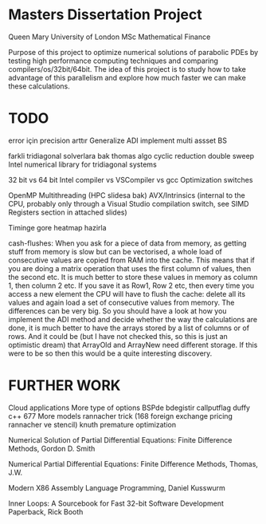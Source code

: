 # Masters Dissertation Project #
Queen Mary University of London
MSc Mathematical Finance

Purpose of this project to optimize numerical solutions of parabolic PDEs by testing high performance computing techniques and comparing compilers/os/32bit/64bit.
The idea of this project is to study how to take advantage of this parallelism and explore how much faster we can make these calculations.

# TODO #
error için precision arttır
Generalize ADI implement multi assset BS

farkli tridiagonal solverlara bak thomas algo cyclic reduction double sweep
Intel numerical library for tridiagonal systems

32 bit vs 64  bit
Intel compiler vs VSCompiler vs gcc
Optimization switches

OpenMP
Multithreading (HPC slidesa bak)
AVX/Intrinsics  (internal to the CPU, probably only through a Visual Studio compilation switch, see SIMD Registers section in attached slides) 

Timinge gore heatmap hazirla

cash-flushes: When you ask for a piece of data from memory, as getting stuff from memory is slow but can be vectorised, a whole load of consecutive values are copied from RAM into the cache. This means that if you are doing a matrix operation that uses the first column of values, then the second etc. It is much better to store these values in memory as column 1, then column 2 etc. If you save it as Row1, Row 2 etc, then every time you access a new element the CPU will have to flush the cache: delete all its values and again load a set of consecutive values from memory. The differences can be very big. So you should have a look at how you implement the ADI method and decide whether the way the calculations are done, it is much better to have the arrays stored by a list of columns or of rows. And it could be (but I have not checked this, so this is just an optimistic dream) that ArrayOld and ArrayNew need different storage. If this were to be so then this would be a quite interesting discovery.

# FURTHER WORK #
Cloud applications
More type of options BSPde bdegistir callputflag duffy c++ 677 
More models
rannacher trick (168 foreign exchange pricing rannacher ve stencil)
knuth premature optimization


Numerical Solution of Partial Differential Equations: Finite Difference Methods, Gordon D. Smith

Numerical Partial Differential Equations: Finite Difference Methods, Thomas, J.W.

Modern X86 Assembly Language Programming, Daniel Kusswurm

Inner Loops: A Sourcebook for Fast 32-bit Software Development Paperback, Rick Booth  


